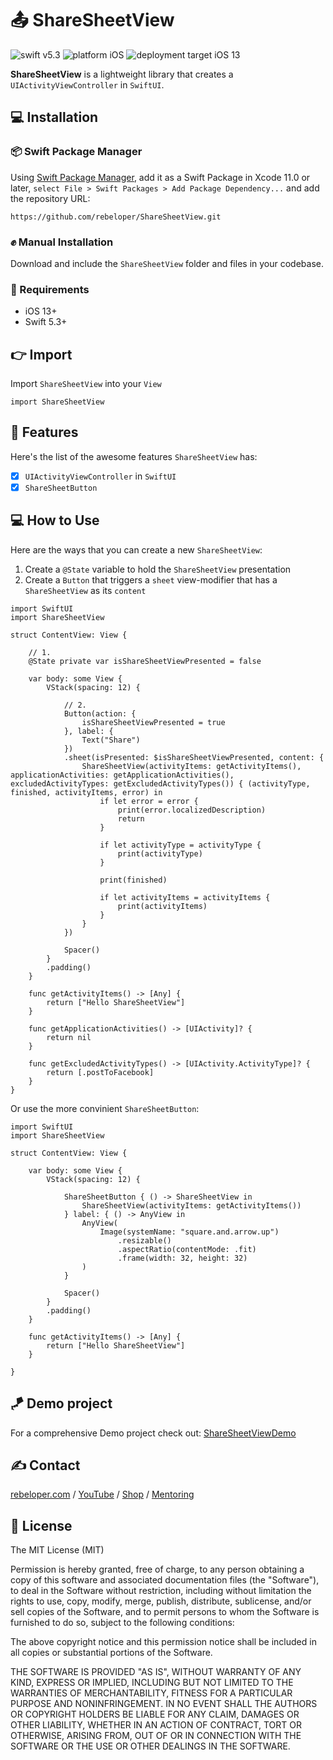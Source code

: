 # 📤 ShareSheetView

![swift v5.3](https://img.shields.io/badge/swift-v5.3-orange.svg)
![platform iOS](https://img.shields.io/badge/platform-iOS-blue.svg)
![deployment target iOS 13](https://img.shields.io/badge/deployment%20target-iOS%2013-blueviolet)

**ShareSheetView** is a lightweight library that creates a `UIActivityViewController` in `SwiftUI`.

## 💻 Installation
### 📦 Swift Package Manager
Using <a href="https://swift.org/package-manager/" rel="nofollow">Swift Package Manager</a>, add it as a Swift Package in Xcode 11.0 or later, `select File > Swift Packages > Add Package Dependency...` and add the repository URL:
```
https://github.com/rebeloper/ShareSheetView.git
```
### ✊ Manual Installation
Download and include the `ShareSheetView` folder and files in your codebase.

### 📲 Requirements
- iOS 13+
- Swift 5.3+

## 👉 Import

Import `ShareSheetView` into your `View`

```
import ShareSheetView
```

## 🧳 Features

Here's the list of the awesome features `ShareSheetView` has:
- [X] `UIActivityViewController` in `SwiftUI`
- [X] `ShareSheetButton`

## 💻 How to Use

Here are the ways that you can create a new `ShareSheetView`:

1. Create a `@State` variable to hold the `ShareSheetView` presentation
2. Create a `Button` that triggers a `sheet` view-modifier that has a `ShareSheetView` as its `content`

```
import SwiftUI
import ShareSheetView

struct ContentView: View {
    
    // 1.
    @State private var isShareSheetViewPresented = false
    
    var body: some View {
        VStack(spacing: 12) {
            
            // 2.
            Button(action: {
                isShareSheetViewPresented = true
            }, label: {
                Text("Share")
            })
            .sheet(isPresented: $isShareSheetViewPresented, content: {
                ShareSheetView(activityItems: getActivityItems(), applicationActivities: getApplicationActivities(), excludedActivityTypes: getExcludedActivityTypes()) { (activityType, finished, activityItems, error) in
                    if let error = error {
                        print(error.localizedDescription)
                        return
                    }
                    
                    if let activityType = activityType {
                        print(activityType)
                    }
                    
                    print(finished)
                    
                    if let activityItems = activityItems {
                        print(activityItems)
                    }
                }
            })
            
            Spacer()
        }
        .padding()
    }
    
    func getActivityItems() -> [Any] {
        return ["Hello ShareSheetView"]
    }
    
    func getApplicationActivities() -> [UIActivity]? {
        return nil
    }
    
    func getExcludedActivityTypes() -> [UIActivity.ActivityType]? {
        return [.postToFacebook]
    }
}
```

Or use the more convinient `ShareSheetButton`:

```
import SwiftUI
import ShareSheetView

struct ContentView: View {
    
    var body: some View {
        VStack(spacing: 12) {
            
            ShareSheetButton { () -> ShareSheetView in
                ShareSheetView(activityItems: getActivityItems())
            } label: { () -> AnyView in
                AnyView(
                    Image(systemName: "square.and.arrow.up")
                        .resizable()
                        .aspectRatio(contentMode: .fit)
                        .frame(width: 32, height: 32)
                )
            }
            
            Spacer()
        }
        .padding()
    }
    
    func getActivityItems() -> [Any] {
        return ["Hello ShareSheetView"]
    }
    
}
```

## 🪁 Demo project

For a comprehensive Demo project check out: 
<a href="https://github.com/rebeloper/ShareSheetViewDemo">ShareSheetViewDemo</a>

## ✍️ Contact

<a href="https://rebeloper.com/">rebeloper.com</a> / 
<a href="https://www.youtube.com/rebeloper/">YouTube</a> / 
<a href="https://store.rebeloper.com/">Shop</a> / 
<a href="https://rebeloper.com/mentoring">Mentoring</a>

## 📃 License

The MIT License (MIT)

Permission is hereby granted, free of charge, to any person obtaining a copy of this software and associated documentation files (the "Software"), to deal in the Software without restriction, including without limitation the rights to use, copy, modify, merge, publish, distribute, sublicense, and/or sell copies of the Software, and to permit persons to whom the Software is furnished to do so, subject to the following conditions:

The above copyright notice and this permission notice shall be included in all copies or substantial portions of the Software.

THE SOFTWARE IS PROVIDED "AS IS", WITHOUT WARRANTY OF ANY KIND, EXPRESS OR IMPLIED, INCLUDING BUT NOT LIMITED TO THE WARRANTIES OF MERCHANTABILITY, FITNESS FOR A PARTICULAR PURPOSE AND NONINFRINGEMENT. IN NO EVENT SHALL THE AUTHORS OR COPYRIGHT HOLDERS BE LIABLE FOR ANY CLAIM, DAMAGES OR OTHER LIABILITY, WHETHER IN AN ACTION OF CONTRACT, TORT OR OTHERWISE, ARISING FROM, OUT OF OR IN CONNECTION WITH THE SOFTWARE OR THE USE OR OTHER DEALINGS IN THE SOFTWARE.
